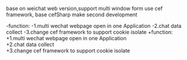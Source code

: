 base on weichat web version,support multi window form
  use cef framework, base cefSharp make second development
  
 -function:
 -1.multi wechat webpage open in one Application
 -2.chat data collect
 -3.change cef framework to support cookie isolate
 +function:</br>
 +1.multi wechat webpage open in one Application</br>
 +2.chat data collect</br>
 +3.change cef framework to support cookie isolate</br>
